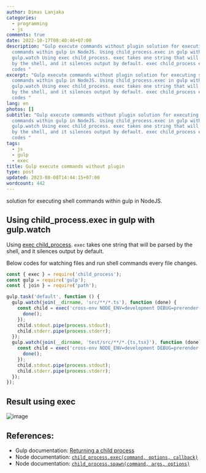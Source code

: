 ```yaml
---
author: Dimas Lanjaka
categories:
  - programming
  - js
comments: true
date: 2022-10-17T08:40:46+07:00
description: "Gulp execute commands without plugin solution for executing shell
  commands within gulp in NodeJS. Using child_process.exec in gulp with
  gulp.watch Using exec child_process. exec takes one string that will be parsed
  by the shell, and it silences output by default. exec child_process exec Below
  codes "
excerpt: "Gulp execute commands without plugin solution for executing shell
  commands within gulp in NodeJS. Using child_process.exec in gulp with
  gulp.watch Using exec child_process. exec takes one string that will be parsed
  by the shell, and it silences output by default. exec child_process exec Below
  codes "
lang: en
photos: []
subtitle: "Gulp execute commands without plugin solution for executing shell
  commands within gulp in NodeJS. Using child_process.exec in gulp with
  gulp.watch Using exec child_process. exec takes one string that will be parsed
  by the shell, and it silences output by default. exec child_process exec Below
  codes "
tags:
  - js
  - gulp
  - exec
title: Gulp execute commands without plugin
type: post
updated: 2023-08-08T14:44:15+07:00
wordcount: 442
---
```


solution for executing shell commands within gulp in NodeJS.

## Using child_process.exec in gulp with gulp.watch
Using [exec child_process](https://nodejs.org/api/child_process.html#child_processexeccommand-options-callback). `exec` takes one string that will be parsed by the shell, and it silences output by default.

Below codes for watching files and run shell commands every file changes.

```js
const { exec } = require('child_process');
const gulp = require('gulp');
const { join } = require('path');

gulp.task('default', function () {
  gulp.watch(join(__dirname, 'src/**/*.ts'), function (done) {
    const child = exec('cross-env NODE_ENV=development DEBUG=prerender-it* run-s build test', function () {
      done();
    });
    child.stdout.pipe(process.stdout);
    child.stderr.pipe(process.stderr);
  });
  gulp.watch(join(__dirname, 'test/src/**/*.{ts,tsx}'), function (done) {
    const child = exec('cross-env NODE_ENV=development DEBUG=prerender-it* run-s test-build', function () {
      done();
    });
    child.stdout.pipe(process.stdout);
    child.stderr.pipe(process.stderr);
  });
});
```

## Result using exec
![image](https://user-images.githubusercontent.com/12471057/196072185-f39e2b13-1f0f-49a6-9a98-e3741a20ae7e.png)

References:
-----------

-   Gulp documentation: [Returning a child process](https://gulpjs.com/docs/en/getting-started/async-completion/#returning-a-child-process)
-   Node documentation: [`child_process.exec(command, options, callback)`](https://nodejs.org/api/child_process.html#child_process_child_process_exec_command_options_callback)
-   Node documentation: [`child_process.spawn(command, args, options)`](https://nodejs.org/api/child_process.html#child_process_child_process_spawn_command_args_options)


